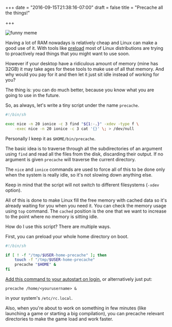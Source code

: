 +++
date = "2016-09-15T21:38:16-07:00"
draft = false
title = "Precache all the things!"

+++

![funny meme](http://cdn.memegenerator.net/instances/400x/33671988.jpg)

Having a lot of RAM nowadays is relatively cheap and Linux can make a good use
of it. With tools like [preload][preload] most of Linux distributions are
trying to proactively read things that you might want to use soon.

[preload]: http://en.wikipedia.org/wiki/Preload_(software)

However if your desktop have a ridiculous amount of memory (mine has 32GB) it
may take ages for these tools to make use of all that memory. And why would you pay
for it and then let it just sit idle instead of working for you?

The thing is: you can do much better, because you know what you are going to
use in the future.

So, as always, let's write a tiny script under the name `precache`.

``` bash
#!/bin/sh

exec nice -n 20 ionice -c 3 find "${1:-.}" -xdev -type f \
	-exec nice -n 20 ionice -c 3 cat '{}' \; > /dev/null
```

Personally I keep it as `$HOME/bin/precache`.

<!--more-->

The basic idea is to traverse through all the subdirectories of an argument
using `find` and read all the files from the disk, discarding their output. If no
argument is given `precache` will traverse the current directory.

The `nice` and `ionice` commands are used to force all of this to be done only
when the system is really idle, so it's not slowing down anything else.

Keep in mind that the script will not switch to different filesystems (`-xdev`
option).

All of this is done to make Linux fill the free memory with cached
data so it's already waiting for you when you need it. You can check the
memory usage using `top` command. The `cached` position is the one that we want
to increase to the point where no memory is sitting idle.

How do I use this script? There are multiple ways.

First, you can preload your whole home directory on boot.

``` bash
#!/bin/sh

if [ ! -f "/tmp/$USER-home-precache" ]; then
	touch -f "/tmp/$USER-home-precache"
	precache "$HOME" &
fi
```

[Add this command to your autostart on login.][autostarting] or alternatively
just put:

	precache /home/<yourusername> &

in your system's `/etc/rc.local`.

[autostarting]: http://en.gentoo-wiki.com/wiki/Autostart_Programs

Also, when you're about to work on something in few minutes (like launching a
game or starting a big compilation), you can precache relevant directories to
make the game load and work faster.
